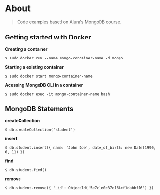 # About

> Code examples based on Alura's MongoDB course.

## Getting started with Docker

**Creating a container**

```
$ sudo docker run --name mongo-container-name -d mongo
```

**Starting a existing container**

```
$ sudo docker start mongo-container-name
```

**Acessing MongoDB CLI in a container**

```
$ sudo docker exec -it mongo-container-name bash
```

## MongoDB Statements

**createCollection**

```
$ db.createCollection('student')
```

**insert**

```
$ db.student.insert({ name: 'John Doe', date_of_birth: new Date(1990, 6, 11) })
```

**find**

```
$ db.student.find()
```

**remove**

```
$ db.student.remove({ '_id': ObjectId('5e7c1e0c37e168cf1dabbf16') })
```
